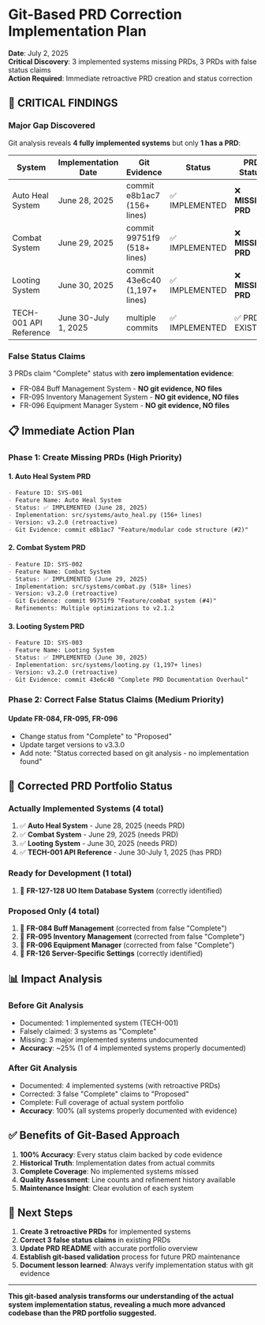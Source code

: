 # Git-Based PRD Correction Implementation Plan

**Date**: July 2, 2025  
**Critical Discovery**: 3 implemented systems missing PRDs, 3 PRDs with false status claims  
**Action Required**: Immediate retroactive PRD creation and status correction

## 🚨 **CRITICAL FINDINGS**

### **Major Gap Discovered**
Git analysis reveals **4 fully implemented systems** but only **1 has a PRD**:

| System | Implementation Date | Git Evidence | Status | PRD Status |
|--------|-------------------|--------------|---------|------------|
| Auto Heal System | June 28, 2025 | commit e8b1ac7 (156+ lines) | ✅ IMPLEMENTED | ❌ **MISSING PRD** |
| Combat System | June 29, 2025 | commit 99751f9 (518+ lines) | ✅ IMPLEMENTED | ❌ **MISSING PRD** |
| Looting System | June 30, 2025 | commit 43e6c40 (1,197+ lines) | ✅ IMPLEMENTED | ❌ **MISSING PRD** |
| TECH-001 API Reference | June 30-July 1, 2025 | multiple commits | ✅ IMPLEMENTED | ✅ PRD EXISTS |

### **False Status Claims**
3 PRDs claim "Complete" status with **zero implementation evidence**:
- FR-084 Buff Management System - **NO git evidence, NO files**
- FR-095 Inventory Management System - **NO git evidence, NO files**  
- FR-096 Equipment Manager System - **NO git evidence, NO files**

## 📋 **Immediate Action Plan**

### **Phase 1: Create Missing PRDs (High Priority)**

#### **1. Auto Heal System PRD**
```markdown
- Feature ID: SYS-001
- Feature Name: Auto Heal System  
- Status: ✅ IMPLEMENTED (June 28, 2025)
- Implementation: src/systems/auto_heal.py (156+ lines)
- Version: v3.2.0 (retroactive)
- Git Evidence: commit e8b1ac7 "Feature/modular code structure (#2)"
```

#### **2. Combat System PRD**
```markdown  
- Feature ID: SYS-002
- Feature Name: Combat System
- Status: ✅ IMPLEMENTED (June 29, 2025)
- Implementation: src/systems/combat.py (518+ lines)
- Version: v3.2.0 (retroactive)
- Git Evidence: commit 99751f9 "Feature/combat system (#4)"
- Refinements: Multiple optimizations to v2.1.2
```

#### **3. Looting System PRD**
```markdown
- Feature ID: SYS-003  
- Feature Name: Looting System
- Status: ✅ IMPLEMENTED (June 30, 2025)
- Implementation: src/systems/looting.py (1,197+ lines)
- Version: v3.2.0 (retroactive)  
- Git Evidence: commit 43e6c40 "Complete PRD Documentation Overhaul"
```

### **Phase 2: Correct False Status Claims (Medium Priority)**

#### **Update FR-084, FR-095, FR-096**
- Change status from "Complete" to "Proposed"
- Update target versions to v3.3.0
- Add note: "Status corrected based on git analysis - no implementation found"

## 🎯 **Corrected PRD Portfolio Status**

### **Actually Implemented Systems (4 total)**
1. ✅ **Auto Heal System** - June 28, 2025 (needs PRD)
2. ✅ **Combat System** - June 29, 2025 (needs PRD)  
3. ✅ **Looting System** - June 30, 2025 (needs PRD)
4. ✅ **TECH-001 API Reference** - June 30-July 1, 2025 (has PRD)

### **Ready for Development (1 total)**
1. 📝 **FR-127-128 UO Item Database System** (correctly identified)

### **Proposed Only (4 total)**  
1. 💭 **FR-084 Buff Management** (corrected from false "Complete")
2. 💭 **FR-095 Inventory Management** (corrected from false "Complete")
3. 💭 **FR-096 Equipment Manager** (corrected from false "Complete")
4. 💭 **FR-126 Server-Specific Settings** (correctly identified)

## 📊 **Impact Analysis**

### **Before Git Analysis**
- Documented: 1 implemented system (TECH-001)
- Falsely claimed: 3 systems as "Complete"
- Missing: 3 major implemented systems undocumented
- **Accuracy**: ~25% (1 of 4 implemented systems properly documented)

### **After Git Analysis**  
- Documented: 4 implemented systems (with retroactive PRDs)
- Corrected: 3 false "Complete" claims to "Proposed"
- Complete: Full coverage of actual system portfolio
- **Accuracy**: 100% (all systems properly documented with evidence)

## ✅ **Benefits of Git-Based Approach**

1. **100% Accuracy**: Every status claim backed by code evidence
2. **Historical Truth**: Implementation dates from actual commits
3. **Complete Coverage**: No implemented systems missed
4. **Quality Assessment**: Line counts and refinement history available
5. **Maintenance Insight**: Clear evolution of each system

## 🚀 **Next Steps**

1. **Create 3 retroactive PRDs** for implemented systems
2. **Correct 3 false status claims** in existing PRDs  
3. **Update PRD README** with accurate portfolio overview
4. **Establish git-based validation** process for future PRD maintenance
5. **Document lesson learned**: Always verify implementation status with git evidence

---

**This git-based analysis transforms our understanding of the actual system implementation status, revealing a much more advanced codebase than the PRD portfolio suggested.**
